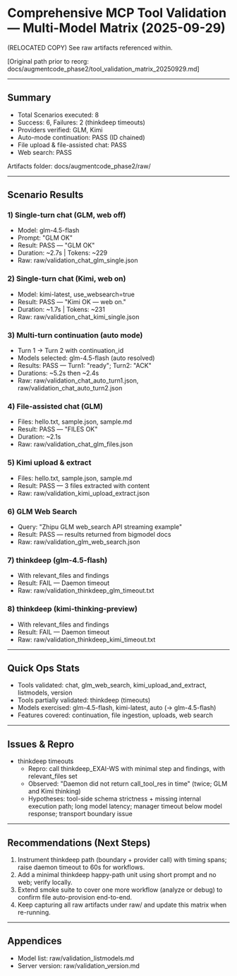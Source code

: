 # Comprehensive MCP Tool Validation — Multi-Model Matrix (2025-09-29)

(RELOCATED COPY) See raw artifacts referenced within.

[Original path prior to reorg: docs/augmentcode_phase2/tool_validation_matrix_20250929.md]

---

## Summary
- Total Scenarios executed: 8
- Success: 6, Failures: 2 (thinkdeep timeouts)
- Providers verified: GLM, Kimi
- Auto-mode continuation: PASS (ID chained)
- File upload & file-assisted chat: PASS
- Web search: PASS

Artifacts folder: docs/augmentcode_phase2/raw/

---

## Scenario Results

### 1) Single-turn chat (GLM, web off)
- Model: glm-4.5-flash
- Prompt: "GLM OK"
- Result: PASS — "GLM OK"
- Duration: ~2.7s | Tokens: ~229
- Raw: raw/validation_chat_glm_single.json

### 2) Single-turn chat (Kimi, web on)
- Model: kimi-latest, use_websearch=true
- Result: PASS — "Kimi OK — web on."
- Duration: ~1.7s | Tokens: ~231
- Raw: raw/validation_chat_kimi_single.json

### 3) Multi-turn continuation (auto mode)
- Turn 1 -> Turn 2 with continuation_id
- Models selected: glm-4.5-flash (auto resolved)
- Results: PASS — Turn1: "ready"; Turn2: "ACK"
- Durations: ~5.2s then ~2.4s
- Raw: raw/validation_chat_auto_turn1.json, raw/validation_chat_auto_turn2.json

### 4) File-assisted chat (GLM)
- Files: hello.txt, sample.json, sample.md
- Result: PASS — "FILES OK"
- Duration: ~2.1s
- Raw: raw/validation_chat_glm_files.json

### 5) Kimi upload & extract
- Files: hello.txt, sample.json, sample.md
- Result: PASS — 3 files extracted with content
- Raw: raw/validation_kimi_upload_extract.json

### 6) GLM Web Search
- Query: "Zhipu GLM web_search API streaming example"
- Result: PASS — results returned from bigmodel docs
- Raw: raw/validation_glm_web_search.json

### 7) thinkdeep (glm-4.5-flash)
- With relevant_files and findings
- Result: FAIL — Daemon timeout
- Raw: raw/validation_thinkdeep_glm_timeout.txt

### 8) thinkdeep (kimi-thinking-preview)
- With relevant_files and findings
- Result: FAIL — Daemon timeout
- Raw: raw/validation_thinkdeep_kimi_timeout.txt

---

## Quick Ops Stats
- Tools validated: chat, glm_web_search, kimi_upload_and_extract, listmodels, version
- Tools partially validated: thinkdeep (timeouts)
- Models exercised: glm-4.5-flash, kimi-latest, auto (→ glm-4.5-flash)
- Features covered: continuation, file ingestion, uploads, web search

---

## Issues & Repro
- thinkdeep timeouts
  - Repro: call thinkdeep_EXAI-WS with minimal step and findings, with relevant_files set
  - Observed: "Daemon did not return call_tool_res in time" (twice; GLM and Kimi thinking)
  - Hypotheses: tool-side schema strictness + missing internal execution path; long model latency; manager timeout below model response; transport boundary issue

---

## Recommendations (Next Steps)
1) Instrument thinkdeep path (boundary + provider call) with timing spans; raise daemon timeout to 60s for workflows.
2) Add a minimal thinkdeep happy-path unit using short prompt and no web; verify locally.
3) Extend smoke suite to cover one more workflow (analyze or debug) to confirm file auto-provision end-to-end.
4) Keep capturing all raw artifacts under raw/ and update this matrix when re-running.

---

## Appendices
- Model list: raw/validation_listmodels.md
- Server version: raw/validation_version.md

